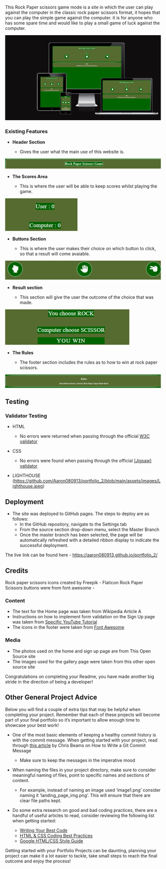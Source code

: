 
This Rock Paper scissors game mode is a site in which the user can play against the computer in the classic rock paper scissors format, it hopes that you can play the simple game against the computer. it is for anyone who has some spare time and would like to play a small game of luck against the computer.

![Responsice_Mockup](https://github.com/Aaron080913/portfolio_2/blob/main/assets/images/RESPONSICE.jpeg)

### Existing Features

- __Header Section__

  - Gives the user what the main use of this website is.

![Header](https://github.com/Aaron080913/portfolio_2/blob/main/assets/images/Header_section.jpeg)

- __The Scores Area__

  - This is where the user will be able to keep scores whilst playing the game.

![Score Area](https://github.com/Aaron080913/portfolio_2/blob/main/assets/images/score_area.jpeg)

- __Buttons Section__

  - This is where the user makes their choice on which button to click, so that a result will come avaiable. 

![Buttons](https://github.com/Aaron080913/portfolio_2/blob/main/assets/images/Buttons%20section.jpeg)

- __Result section__

  - This section will give the user the outcome of the choice that was made.  

![Results](https://github.com/Aaron080913/portfolio_2/blob/main/assets/images/result%20section.jpeg)

- __The Rules__ 

  - The footer section includes the rules as to how to win at rock paper scissors.

![Rules](https://github.com/Aaron080913/portfolio_2/blob/main/assets/images/Rules%20Section.jpeg)


## Testing 

### Validator Testing 

- HTML
  - No errors were returned when passing through the official [W3C validator](https://github.com/Aaron080913/portfolio_2/blob/main/assets/images/HTML%20VALIDATOR.png)
- CSS
  - No errors were found when passing through the official [(Jigsaw) validator](https://github.com/Aaron080913/portfolio_2/blob/main/assets/images/CSS%20VALIDATOR.jpeg)

- LIGHTHOUSE
  (https://github.com/Aaron080913/portfolio_2/blob/main/assets/images/Lighthouse.jpeg)

## Deployment

- The site was deployed to GitHub pages. The steps to deploy are as follows: 
  - In the GitHub repository, navigate to the Settings tab 
  - From the source section drop-down menu, select the Master Branch
  - Once the master branch has been selected, the page will be automatically refreshed with a detailed ribbon display to indicate the successful deployment. 

The live link can be found here - https://aaron080913.github.io/portfolio_2/


## Credits 

Rock paper scissors icons created by Freepik - Flaticon
Rock Paper Scissors buttons were from font awesome - 


### Content 

- The text for the Home page was taken from Wikipedia Article A
- Instructions on how to implement form validation on the Sign Up page was taken from [Specific YouTube Tutorial](https://www.youtube.com/)
- The icons in the footer were taken from [Font Awesome](https://fontawesome.com/)

### Media

- The photos used on the home and sign up page are from This Open Source site
- The images used for the gallery page were taken from this other open source site


Congratulations on completing your Readme, you have made another big stride in the direction of being a developer! 

## Other General Project Advice

Below you will find a couple of extra tips that may be helpful when completing your project. Remember that each of these projects will become part of your final portfolio so it’s important to allow enough time to showcase your best work! 

- One of the most basic elements of keeping a healthy commit history is with the commit message. When getting started with your project, read through [this article](https://chris.beams.io/posts/git-commit/) by Chris Beams on How to Write  a Git Commit Message 
  - Make sure to keep the messages in the imperative mood 

- When naming the files in your project directory, make sure to consider meaningful naming of files, point to specific names and sections of content.
  - For example, instead of naming an image used ‘image1.png’ consider naming it ‘landing_page_img.png’. This will ensure that there are clear file paths kept. 

- Do some extra research on good and bad coding practices, there are a handful of useful articles to read, consider reviewing the following list when getting started:
  - [Writing Your Best Code](https://learn.shayhowe.com/html-css/writing-your-best-code/)
  - [HTML & CSS Coding Best Practices](https://medium.com/@inceptiondj.info/html-css-coding-best-practice-fadb9870a00f)
  - [Google HTML/CSS Style Guide](https://google.github.io/styleguide/htmlcssguide.html#General)

Getting started with your Portfolio Projects can be daunting, planning your project can make it a lot easier to tackle, take small steps to reach the final outcome and enjoy the process! 